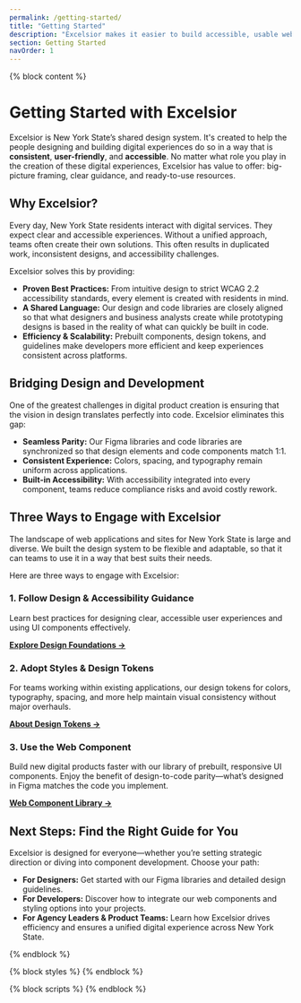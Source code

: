 ```yaml
---
permalink: /getting-started/
title: "Getting Started"
description: "Excelsior makes it easier to build accessible, usable websites for New York State."
section: Getting Started
navOrder: 1
---
```


{% block content %}

# Getting Started with Excelsior

Excelsior is New York State’s shared design system. It's created to help the people designing and building digital experiences do so in a way that is **consistent**, **user-friendly**, and **accessible**. No matter what role you play in the creation of these digital experiences, Excelsior has value to offer: big-picture framing, clear guidance, and ready-to-use resources.

## Why Excelsior?

Every day, New York State residents interact with digital services. They expect clear and accessible experiences. Without a unified approach, teams often create their own solutions. This often results in duplicated work, inconsistent designs, and accessibility challenges.

Excelsior solves this by providing:

- **Proven Best Practices:** From intuitive design to strict WCAG 2.2 accessibility standards, every element is created with residents in mind.
- **A Shared Language:** Our design and code libraries are closely aligned so that what designers and business analysts create while prototyping designs is based in the reality of what can quickly be built in code.
- **Efficiency & Scalability:** Prebuilt components, design tokens, and guidelines make developers more efficient and keep experiences consistent across platforms.

## Bridging Design and Development

One of the greatest challenges in digital product creation is ensuring that the vision in design translates perfectly into code. Excelsior eliminates this gap:

- **Seamless Parity:** Our Figma libraries and code libraries are synchronized so that design elements and code components match 1:1.
- **Consistent Experience:** Colors, spacing, and typography remain uniform across applications.
- **Built-in Accessibility:** With accessibility integrated into every component, teams reduce compliance risks and avoid costly rework.

## Three Ways to Engage with Excelsior

The landscape of web applications and sites for New York State is large and diverse. We built the design system to be flexible and adaptable, so that it can teams to use it in a way that best suits their needs. 

Here are three ways to engage with Excelsior:

### 1. Follow Design & Accessibility Guidance

Learn best practices for designing clear, accessible user experiences and using UI components effectively.

**[Explore Design Foundations →](/foundations/)**

### 2. Adopt Styles & Design Tokens

For teams working within existing applications, our design tokens for colors, typography, spacing, and more help maintain visual consistency without major overhauls.  

**[About Design Tokens →](/foundations/tokens/)**

### 3. Use the Web Component

Build new digital products faster with our library of prebuilt, responsive UI components. Enjoy the benefit of design-to-code parity—what’s designed in Figma matches the code you implement.  

**[Web Component Library →](/components/)**

## Next Steps: Find the Right Guide for You

Excelsior is designed for everyone—whether you’re setting strategic direction or diving into component development. Choose your path:

- **For Designers:** Get started with our Figma libraries and detailed design guidelines.
- **For Developers:** Discover how to integrate our web components and styling options into your projects.
- **For Agency Leaders & Product Teams:** Learn how Excelsior drives efficiency and ensures a unified digital experience across New York State.

{% endblock %}

{% block styles %}
{% endblock %}

{% block scripts %}
{% endblock %}